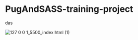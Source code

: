 # PugAndSASS-training-project
das

![127 0 0 1_5500_index html (1)](https://user-images.githubusercontent.com/62019968/216302890-11863b2d-238c-45a6-9da7-8c281321d4fd.png)

